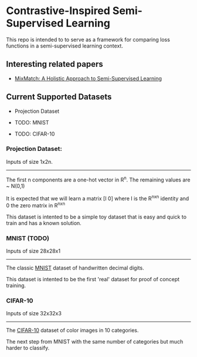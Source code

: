 # Contrastive-Inspired Semi-Supervised Learning

This repo is intended to to serve as a framework for comparing loss functions in a semi-supervised learning context. 

## Interesting related papers
- [MixMatch: A Holistic Approach to Semi-Supervised Learning](https://arxiv.org/abs/1905.02249)


## Current Supported Datasets
  - Projection Dataset
  
  - TODO: MNIST
  - TODO: CIFAR-10
 
 
 ### Projection Dataset:
 Inputs of size 1x2n.
 
 --------------------------------------------------------------------------------
 
 The first n components are a one-hot vector in R<sup>n</sup>. The remaining values are ~ N(0,1)
 
 It is expected that we will learn a matrix [I 0] where I is the R<sup>nxn</sup> identity and 0 the zero matrix in R<sup>nxn</sup>
 
 This dataset is intented to be a simple toy dataset that is easy and quick to train and has a known solution. 
 
 ### MNIST (TODO)
 Inputs of size 28x28x1
 
  --------------------------------------------------------------------------------
 
 The classic [MNIST](http://yann.lecun.com/exdb/mnist/) dataset of handwritten decimal digits. 
 
 This dataset is intented to be the first 'real' dataset for proof of concept training. 

### CIFAR-10
Inputs of size 32x32x3

 --------------------------------------------------------------------------------

The [CIFAR-10](https://www.cs.toronto.edu/~kriz/cifar.html) dataset of color images in 10 categories. 

The next step from MNIST with the same number of categories but much harder to classify.
